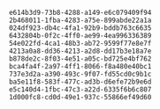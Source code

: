 
                e614b3d9-73b8-4288-a149-e6c079409f94
                2b468011-1fba-4283-a75e-899abde22a1a
                024df923-db4c-4fa1-92b9-bddb763c6635
                6432804b-0f2c-4ff0-ae99-4ea996336389
                54e022fd-4ca1-48b3-ab72-9599f77e8e7f
                4213a0a8-dd36-4213-a2d8-dd17b3e18a7e
                b878de2c-8f03-4e51-a05c-bd725e4bf762
                bca4fa4f-2a97-4ff1-8066-f8a480e40bc1
                737e3d2a-a390-493c-9f07-fd55cd0c9b1c
                ba5e11f8-583f-477c-ad3b-d6efe72b9e6d
                e5c140d4-1fbc-47c3-a22d-6335f6b6c807
                1d000fc8-cd0d-49e1-937c-55866ef49d60
                
